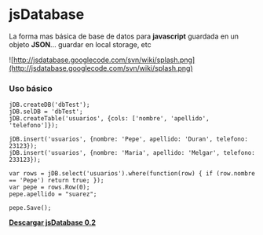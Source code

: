 # jsDatabase #

La forma mas básica de base de datos para **javascript** guardada en un objeto **JSON**... guardar en local storage, etc

![http://jsdatabase.googlecode.com/svn/wiki/splash.png](http://jsdatabase.googlecode.com/svn/wiki/splash.png)


### Uso básico ###
```
jDB.createDB('dbTest');
jDB.selDB = 'dbTest';
jDB.createTable('usuarios', {cols: ['nombre', 'apellido', 'telefono']});

jDB.insert('usuarios', {nombre: 'Pepe', apellido: 'Duran', telefono: 23123});
jDB.insert('usuarios', {nombre: 'Maria', apellido: 'Melgar', telefono: 233123});

var rows = jDB.select('usuarios').where(function(row) { if (row.nombre == 'Pepe') return true; });
var pepe = rows.Row(0);
pepe.apellido = "suarez";

pepe.Save();
```



**[Descargar jsDatabase 0.2](http://jsdatabase.googlecode.com/svn/trunk/jsBatabase/js/jsDataBase.js)**
